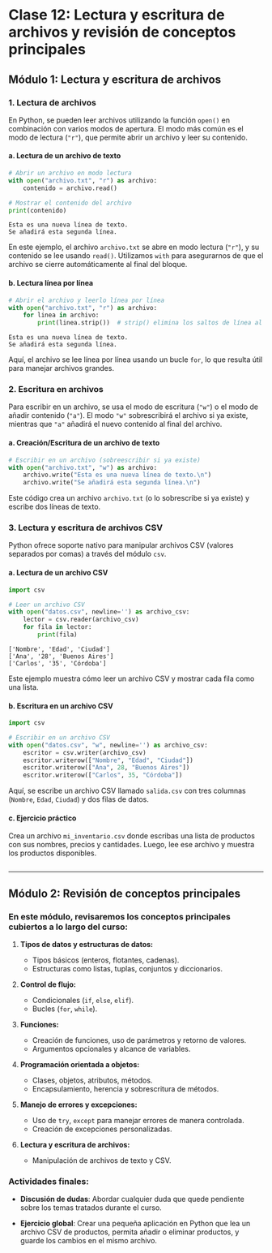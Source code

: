 # Clase 12: Lectura y escritura de archivos y revisión de conceptos principales

## Módulo 1: Lectura y escritura de archivos

### 1. Lectura de archivos

En Python, se pueden leer archivos utilizando la función `open()` en combinación con varios modos de apertura. El modo más común es el modo de lectura (`"r"`), que permite abrir un archivo y leer su contenido.

#### a. Lectura de un archivo de texto


```python
# Abrir un archivo en modo lectura
with open("archivo.txt", "r") as archivo:
    contenido = archivo.read()

# Mostrar el contenido del archivo
print(contenido)
```

    Esta es una nueva línea de texto.
    Se añadirá esta segunda línea.
    


En este ejemplo, el archivo `archivo.txt` se abre en modo lectura (`"r"`), y su contenido se lee usando `read()`. Utilizamos `with` para asegurarnos de que el archivo se cierre automáticamente al final del bloque.

#### b. Lectura línea por línea


```python
# Abrir el archivo y leerlo línea por línea
with open("archivo.txt", "r") as archivo:
    for linea in archivo:
        print(linea.strip())  # strip() elimina los saltos de línea al final de cada línea
```

    Esta es una nueva línea de texto.
    Se añadirá esta segunda línea.


Aquí, el archivo se lee línea por línea usando un bucle `for`, lo que resulta útil para manejar archivos grandes.

### 2. Escritura en archivos

Para escribir en un archivo, se usa el modo de escritura (`"w"`) o el modo de añadir contenido (`"a"`). El modo `"w"` sobrescribirá el archivo si ya existe, mientras que `"a"` añadirá el nuevo contenido al final del archivo.

#### a. Creación/Escritura de un archivo de texto


```python
# Escribir en un archivo (sobreescribir si ya existe)
with open("archivo.txt", "w") as archivo:
    archivo.write("Esta es una nueva línea de texto.\n")
    archivo.write("Se añadirá esta segunda línea.\n")
```

Este código crea un archivo `archivo.txt` (o lo sobrescribe si ya existe) y escribe dos líneas de texto.

### 3. Lectura y escritura de archivos CSV

Python ofrece soporte nativo para manipular archivos CSV (valores separados por comas) a través del módulo `csv`.

#### a. Lectura de un archivo CSV


```python
import csv

# Leer un archivo CSV
with open("datos.csv", newline='') as archivo_csv:
    lector = csv.reader(archivo_csv)
    for fila in lector:
        print(fila)
```

    ['Nombre', 'Edad', 'Ciudad']
    ['Ana', '28', 'Buenos Aires']
    ['Carlos', '35', 'Córdoba']


Este ejemplo muestra cómo leer un archivo CSV y mostrar cada fila como una lista.

#### b. Escritura en un archivo CSV


```python
import csv

# Escribir en un archivo CSV
with open("datos.csv", "w", newline='') as archivo_csv:
    escritor = csv.writer(archivo_csv)
    escritor.writerow(["Nombre", "Edad", "Ciudad"])
    escritor.writerow(["Ana", 28, "Buenos Aires"])
    escritor.writerow(["Carlos", 35, "Córdoba"])
```

Aquí, se escribe un archivo CSV llamado `salida.csv` con tres columnas (`Nombre`, `Edad`, `Ciudad`) y dos filas de datos.

#### c. Ejercicio práctico

Crea un archivo `mi_inventario.csv` donde escribas una lista de productos con sus nombres, precios y cantidades. Luego, lee ese archivo y muestra los productos disponibles.


```python

```

---

## Módulo 2: Revisión de conceptos principales

### En este módulo, revisaremos los conceptos principales cubiertos a lo largo del curso:

1. **Tipos de datos y estructuras de datos:**
    - Tipos básicos (enteros, flotantes, cadenas).
    - Estructuras como listas, tuplas, conjuntos y diccionarios.

2. **Control de flujo:**
    - Condicionales (`if`, `else`, `elif`).
    - Bucles (`for`, `while`).

3. **Funciones:**
    - Creación de funciones, uso de parámetros y retorno de valores.
    - Argumentos opcionales y alcance de variables.

4. **Programación orientada a objetos:**
    - Clases, objetos, atributos, métodos.
    - Encapsulamiento, herencia y sobrescritura de métodos.

5. **Manejo de errores y excepciones:**
    - Uso de `try`, `except` para manejar errores de manera controlada.
    - Creación de excepciones personalizadas.

6. **Lectura y escritura de archivos:**
    - Manipulación de archivos de texto y CSV.

### Actividades finales:

- **Discusión de dudas**: Abordar cualquier duda que quede pendiente sobre los temas tratados durante el curso.

- **Ejercicio global**: Crear una pequeña aplicación en Python que lea un archivo CSV de productos, permita añadir o eliminar productos, y guarde los cambios en el mismo archivo.


```python

```
